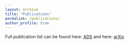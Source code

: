 ```yaml
---
layout: archive
title: "Publications"
permalink: /publications/
author_profile: true
---
```


Full publication list can be found here: [ADS](https://ui.adsabs.harvard.edu/search/q=orcid%3A0000-0002-5992-7586&sort=date%20desc%2C%20bibcode%20desc&p_=0) and here: [arXiv](https://arxiv.org/search/?query=sihan+yuan&searchtype=all&source=header)

<div id="publications-api"></div>
<div id="publications-fallback" style="display:none;">
  {% include publications-list.html %}
</div>

<script src="https://code.jquery.com/jquery-3.6.0.min.js"></script>
<script>
$(document).ready(function() {
  const token = "D3EEeNji8fD6lSeZa2yLhvnWtqEP0RhDSlJTpsBs";
  const orcid = "0000-0002-5992-7586";
  const query = `orcid:${orcid}`;
  
  // Try to load publications from the ADS API
  $.ajax({
    url: "https://api.adsabs.harvard.edu/v1/search/query",
    type: "GET",
    dataType: "json",
    contentType: "application/json",
    headers: {
      "Authorization": `Bearer ${token}`
    },
    data: {
      q: query,
      fl: "title,author,year,bibcode,pub,volume,page",
      rows: 100,
      sort: "date desc"
    },
    success: function(data) {
      const publications = data.response.docs;
      if (publications && publications.length > 0) {
        let html = "<div class='publications-list'>";
        
        for (let i = 0; i < publications.length; i++) {
          const pub = publications[i];
          let authors = pub.author ? pub.author.join(", ") : "";
          
          // Truncate author list if too long
          if (authors.length > 100) {
            const authorArray = pub.author;
            if (authorArray.length > 5) {
              authors = `${authorArray.slice(0, 3).join(", ")}, et al.`;
            }
          }
          
          const year = pub.year || "";
          const title = pub.title ? pub.title[0] : "";
          const journal = pub.pub || "";
          const volume = pub.volume || "";
          const page = pub.page ? pub.page[0] : "";
          const bibcode = pub.bibcode;
          const adsLink = `https://ui.adsabs.harvard.edu/abs/${bibcode}/abstract`;
          
          let journalInfo = "";
          if (journal) {
            journalInfo += journal;
            if (volume) journalInfo += `, ${volume}`;
            if (page) journalInfo += `, ${page}`;
          }
          
          html += `
            <div class="publication-item">
              <div class="publication-title"><a href="${adsLink}" target="_blank">${title}</a></div>
              <div class="publication-authors">${authors}</div>
              <div class="publication-journal">${journalInfo} (${year})</div>
            </div>
          `;
        }
        
        html += "</div>";
        
        // Show API results and hide fallback
        $("#publications-api").html(html);
        $("#publications-fallback").hide();
      } else {
        // If no publications were found, show fallback
        $("#publications-fallback").show();
      }
    },
    error: function(jqXHR, textStatus, errorThrown) {
      // If there's an error, show fallback
      console.error("Error fetching publications:", textStatus, errorThrown);
      $("#publications-fallback").show();
    }
  });
});
</script>

<style>
.publications-list {
  padding: 0;
}

.publication-item {
  margin-bottom: 1.5em;
  padding-bottom: 1em;
  border-bottom: 1px solid #eee;
}

.publication-title {
  font-weight: bold;
  margin-bottom: 0.3em;
}

.publication-title a {
  color: #2c3e50;
  text-decoration: none;
}

.publication-title a:hover {
  color: #3498db;
  text-decoration: underline;
}

.publication-authors {
  font-style: italic;
  margin-bottom: 0.3em;
}

.publication-journal {
  color: #666;
}
</style>
